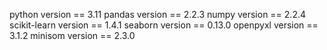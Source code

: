 
python version == 3.11
pandas version == 2.2.3
numpy version == 2.2.4
scikit-learn version == 1.4.1
seaborn version == 0.13.0
openpyxl version == 3.1.2
minisom version == 2.3.0


